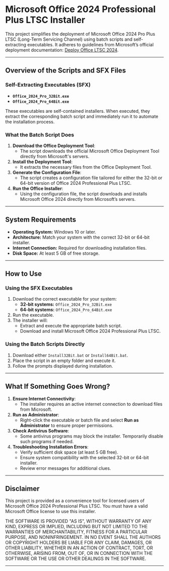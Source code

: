 # Microsoft Office 2024 Professional Plus LTSC Installer

This project simplifies the deployment of Microsoft Office 2024 Pro Plus LTSC (Long-Term Servicing Channel) using batch scripts and self-extracting executables. It adheres to guidelines from Microsoft’s official deployment documentation: [Deploy Office LTSC 2024](https://learn.microsoft.com/en-us/office/ltsc/2024/deploy).

---

## **Overview of the Scripts and SFX Files**

### **Self-Extracting Executables (SFX)**
- **`Office_2024_Pro_32Bit.exe`**
- **`Office_2024_Pro_64Bit.exe`**

These executables are self-contained installers. When executed, they extract the corresponding batch script and immediately run it to automate the installation process.

### **What the Batch Script Does**
1. **Download the Office Deployment Tool**:
   - The script downloads the official Microsoft Office Deployment Tool directly from Microsoft's servers.
2. **Install the Deployment Tool**:
   - It extracts the necessary files from the Office Deployment Tool.
3. **Generate the Configuration File**:
   - The script creates a configuration file tailored for either the 32-bit or 64-bit version of Office 2024 Professional Plus LTSC.
4. **Run the Office Installer**:
   - Using the configuration file, the script downloads and installs Microsoft Office 2024 directly from Microsoft’s servers.

---

## **System Requirements**
- **Operating System:** Windows 10 or later.
- **Architecture:** Match your system with the correct 32-bit or 64-bit installer.
- **Internet Connection:** Required for downloading installation files.
- **Disk Space:** At least 5 GB of free storage.

---

## **How to Use**

### **Using the SFX Executables**
1. Download the correct executable for your system:
   - **32-bit systems:** `Office_2024_Pro_32Bit.exe`
   - **64-bit systems:** `Office_2024_Pro_64Bit.exe`
2. Run the executable.
3. The installer will:
   - Extract and execute the appropriate batch script.
   - Download and install Microsoft Office 2024 Professional Plus LTSC.

### **Using the Batch Scripts Directly**
1. Download either `Install32Bit.bat` or `Install64Bit.bat`.
2. Place the script in an empty folder and execute it.
3. Follow the prompts displayed during installation.

---

## **What If Something Goes Wrong?**
1. **Ensure Internet Connectivity**:
   - The installer requires an active internet connection to download files from Microsoft.
2. **Run as Administrator**:
   - Right-click the executable or batch file and select **Run as Administrator** to ensure proper permissions.
3. **Check Antivirus Software**:
   - Some antivirus programs may block the installer. Temporarily disable such programs if needed.
4. **Troubleshooting Installation Errors**:
   - Verify sufficient disk space (at least 5 GB free).
   - Ensure system compatibility with the selected 32-bit or 64-bit installer.
   - Review error messages for additional clues.

---

## **Disclaimer**
This project is provided as a convenience tool for licensed users of Microsoft Office 2024 Professional Plus LTSC. You must have a valid Microsoft Office license to use this installer.

THE SOFTWARE IS PROVIDED "AS IS", WITHOUT WARRANTY OF ANY KIND, EXPRESS OR IMPLIED, INCLUDING BUT NOT LIMITED TO THE WARRANTIES OF MERCHANTABILITY, FITNESS FOR A PARTICULAR PURPOSE, AND NONINFRINGEMENT. IN NO EVENT SHALL THE AUTHORS OR COPYRIGHT HOLDERS BE LIABLE FOR ANY CLAIM, DAMAGES, OR OTHER LIABILITY, WHETHER IN AN ACTION OF CONTRACT, TORT, OR OTHERWISE, ARISING FROM, OUT OF, OR IN CONNECTION WITH THE SOFTWARE OR THE USE OR OTHER DEALINGS IN THE SOFTWARE.

---
